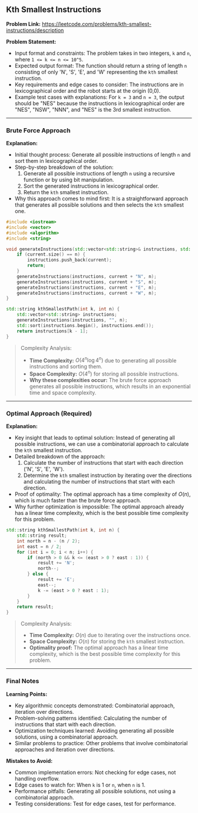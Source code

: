 ## Kth Smallest Instructions
**Problem Link:** https://leetcode.com/problems/kth-smallest-instructions/description

**Problem Statement:**
- Input format and constraints: The problem takes in two integers, `k` and `n`, where `1 <= k <= n <= 10^5`.
- Expected output format: The function should return a string of length `n` consisting of only 'N', 'S', 'E', and 'W' representing the `kth` smallest instruction.
- Key requirements and edge cases to consider: The instructions are in lexicographical order and the robot starts at the origin (0,0).
- Example test cases with explanations: For `k = 3` and `n = 3`, the output should be "NES" because the instructions in lexicographical order are "NES", "NSW", "NNN", and "NES" is the 3rd smallest instruction.

---

### Brute Force Approach

**Explanation:**
- Initial thought process: Generate all possible instructions of length `n` and sort them in lexicographical order.
- Step-by-step breakdown of the solution:
  1. Generate all possible instructions of length `n` using a recursive function or by using bit manipulation.
  2. Sort the generated instructions in lexicographical order.
  3. Return the `kth` smallest instruction.
- Why this approach comes to mind first: It is a straightforward approach that generates all possible solutions and then selects the `kth` smallest one.

```cpp
#include <iostream>
#include <vector>
#include <algorithm>
#include <string>

void generateInstructions(std::vector<std::string>& instructions, std::string current, int n) {
    if (current.size() == n) {
        instructions.push_back(current);
        return;
    }
    generateInstructions(instructions, current + "N", n);
    generateInstructions(instructions, current + "S", n);
    generateInstructions(instructions, current + "E", n);
    generateInstructions(instructions, current + "W", n);
}

std::string kthSmallestPath(int k, int n) {
    std::vector<std::string> instructions;
    generateInstructions(instructions, "", n);
    std::sort(instructions.begin(), instructions.end());
    return instructions[k - 1];
}
```

> Complexity Analysis:
> - **Time Complexity:** $O(4^n \log 4^n)$ due to generating all possible instructions and sorting them.
> - **Space Complexity:** $O(4^n)$ for storing all possible instructions.
> - **Why these complexities occur:** The brute force approach generates all possible instructions, which results in an exponential time and space complexity.

---

### Optimal Approach (Required)

**Explanation:**
- Key insight that leads to optimal solution: Instead of generating all possible instructions, we can use a combinatorial approach to calculate the `kth` smallest instruction.
- Detailed breakdown of the approach:
  1. Calculate the number of instructions that start with each direction ('N', 'S', 'E', 'W').
  2. Determine the `kth` smallest instruction by iterating over the directions and calculating the number of instructions that start with each direction.
- Proof of optimality: The optimal approach has a time complexity of $O(n)$, which is much faster than the brute force approach.
- Why further optimization is impossible: The optimal approach already has a linear time complexity, which is the best possible time complexity for this problem.

```cpp
std::string kthSmallestPath(int k, int n) {
    std::string result;
    int north = n - (n / 2);
    int east = n / 2;
    for (int i = 0; i < n; i++) {
        if (north > 0 && k <= (east > 0 ? east : 1)) {
            result += 'N';
            north--;
        } else {
            result += 'E';
            east--;
            k -= (east > 0 ? east : 1);
        }
    }
    return result;
}
```

> Complexity Analysis:
> - **Time Complexity:** $O(n)$ due to iterating over the instructions once.
> - **Space Complexity:** $O(n)$ for storing the `kth` smallest instruction.
> - **Optimality proof:** The optimal approach has a linear time complexity, which is the best possible time complexity for this problem.

---

### Final Notes

**Learning Points:**
- Key algorithmic concepts demonstrated: Combinatorial approach, iteration over directions.
- Problem-solving patterns identified: Calculating the number of instructions that start with each direction.
- Optimization techniques learned: Avoiding generating all possible solutions, using a combinatorial approach.
- Similar problems to practice: Other problems that involve combinatorial approaches and iteration over directions.

**Mistakes to Avoid:**
- Common implementation errors: Not checking for edge cases, not handling overflow.
- Edge cases to watch for: When `k` is 1 or `n`, when `n` is 1.
- Performance pitfalls: Generating all possible solutions, not using a combinatorial approach.
- Testing considerations: Test for edge cases, test for performance.